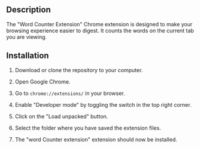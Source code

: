 ## Description

The "Word Counter Extension" Chrome extension is designed to make your browsing experience easier to digest. It counts the words on the current tab you are viewing.

## Installation

1. Download or clone the repository to your computer.

2. Open Google Chrome.

3. Go to `chrome://extensions/` in your browser.

4. Enable "Developer mode" by toggling the switch in the top right corner.

5. Click on the "Load unpacked" button.

6. Select the folder where you have saved the extension files.

7. The "word Counter extension" extension should now be installed.

